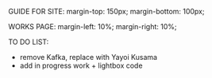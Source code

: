 

GUIDE FOR SITE:
margin-top: 150px;
margin-bottom: 100px;

WORKS PAGE:
margin-left: 10%;
margin-right: 10%;


TO DO LIST:
- remove Kafka, replace with Yayoi Kusama
- add in progress work + lightbox code
